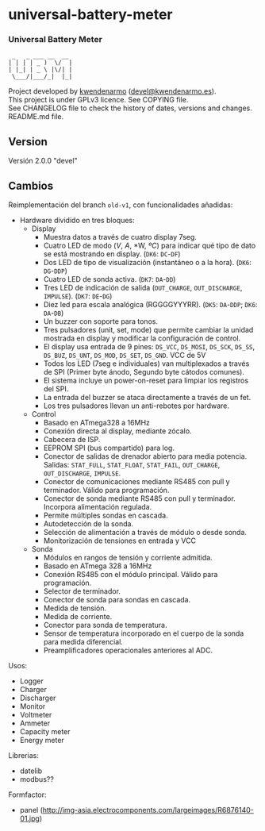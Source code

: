 # universal-battery-meter #

### Universal Battery Meter ###

     _   _ ___ __  __   
    | | | | _ )  \/  |  
    | |_| | _ \ |\/| |  
     \___/|___/_|  |_|  

Project developed by [kwendenarmo](http://kwendenarmo.es/ "kwendenarmo") (<devel@kwendenarmo.es>).  
This project is under GPLv3 licence. See COPYING file.  
See CHANGELOG file to check the history of dates, versions and changes.  
README.md file.  

## Version ##

Versión 2.0.0 "devel"

## Cambios ##

Reimplementación del branch `old-v1`, con funcionalidades añadidas:

- Hardware dividido en tres bloques:
    * Display
        + Muestra datos a través de cuatro display 7seg.
        + Cuatro LED de modo (*V*, *A*, *W, *ºC*) para indicar qué tipo de dato se está mostrando en display. (`DK6`: `DC`-`DF`)
        + Dos LED de tipo de visualización (instantáneo o a la hora). (`DK6`: `DG`-`DDP`)
        + Cuatro LED de sonda activa. (`DK7`: `DA`-`DD`)
        + Tres LED de indicación de salida (`OUT_CHARGE`, `OUT_DISCHARGE`, `IMPULSE`). (`DK7`: `DE`-`DG`)
        + Diez led para escala analógica (RGGGGYYYRR). (`DK5`: `DA`-`DDP`; `DK6`: `DA`-`DB`)
        + Un buzzer con soporte para tonos.
        + Tres pulsadores (unit, set, mode) que permite cambiar la unidad mostrada en display y modificar la configuración de control.
        + El display usa entrada de 9 pines: `DS_VCC`, `DS_MOSI`, `DS_SCK`, `DS_SS`, `DS_BUZ`, `DS_UNT`, `DS_MOD`, `DS_SET`, `DS_GND`. VCC de 5V
        + Todos los LED (7seg e individuales) van multiplexados a través de SPI (Primer byte ánodo, Segundo byte cátodos comunes).
        + El sistema incluye un power-on-reset para limpiar los registros del SPI.
        + La entrada del buzzer se ataca directamente a través de un fet.
        + Los tres pulsadores llevan un anti-rebotes por hardware.
    * Control
        + Basado en ATmega328 a 16MHz
        + Conexión directa al display, mediante zócalo.
        + Cabecera de ISP.
        + EEPROM SPI (bus compartido) para log.
        + Conector de salidas de drenador abierto para media potencia. Salidas: `STAT_FULL`, `STAT_FLOAT`, `STAT_FAIL`, `OUT_CHARGE`, `OUT_DISCHARGE`, `IMPULSE`.
        + Conector de comunicaciones mediante RS485 con pull y terminador. Válido para programación.
        + Conector de sonda mediante RS485 con pull y terminador. Incorpora alimentación regulada.
        + Permite múltiples sondas en cascada.
        + Autodetección de la sonda.
        + Selección de alimentación a través de módulo o desde sonda.
        + Monitorización de tensiones en entrada y VCC
    * Sonda
        + Módulos en rangos de tensión y corriente admitida.
        + Basado en ATmega 328 a 16MHz
        + Conexión RS485 con el módulo principal. Válido para programación.
        + Selector de terminador.
        + Conector de sonda para sondas en cascada.
        + Medida de tensión.
        + Medida de corriente.
        + Conector para sonda de temperatura.
        + Sensor de temperatura incorporado en el cuerpo de la sonda para medida diferencial.
        + Preamplificadores operacionales anteriores al ADC.

Usos:
- Logger
- Charger
- Discharger
- Monitor
- Voltmeter
- Ammeter
- Capacity meter
- Energy meter

Librerias:
- datelib
- modbus??

Formfactor:
- panel (http://img-asia.electrocomponents.com/largeimages/R6876140-01.jpg)
